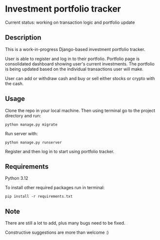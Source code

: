 # Investment portfolio tracker
Current status: working on transaction logic and portfolio update

## Description
This is a work-in-progress Django-based investment portfolio tracker.

User is able to register and log in to their portfolio. Portfolio page is consolidated dashboard showing user's current
investments. The portfolio is being updated based on the individual transactions user will make.

User can add or withdraw cash and buy or sell either stocks or crypto with the cash.

## Usage
Clone the repo in your local machine. Then using terminal go to the project directory and run:
```
python manage.py migrate
```

Run server with:
```
python manage.py runserver
```
Register and then log in to start using portfolio tracker.

## Requirements 
Python 3.12

To install other required packages run in terminal:
```
pip install -r requirements.txt
```

## Note
There are still a lot to add, plus many bugs need to be fixed.

Constructive suggestions are more than welcome :)
